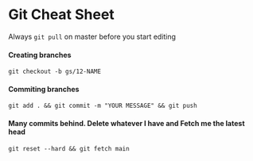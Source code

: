 # Git Cheat Sheet
Always `git pull` on master before you start editing

#### Creating branches
`git checkout -b gs/12-NAME`

#### Commiting branches
`git add . && git commit -m "YOUR MESSAGE" && git push`

#### Many commits behind. Delete whatever I have and Fetch me the latest head
`git reset --hard && git fetch main`